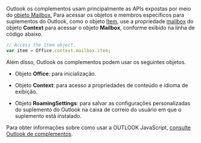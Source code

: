 Outlook os complementos usam principalmente as APIs expostas por meio do [objeto Mailbox.](/javascript/api/outlook/office.mailbox) Para acessar os objetos e membros específicos para suplementos do Outlook, como o objeto [Item](../reference/objectmodel/preview-requirement-set/office.context.mailbox.item.md), use a propriedade [mailbox](../reference/objectmodel/preview-requirement-set/office.context.mailbox.md) do objeto **Context** para acessar o objeto **Mailbox**, conforme exibido na linha de código abaixo.

```js
// Access the Item object.
var item = Office.context.mailbox.item;

```

Além disso, Outlook os complementos podem usar os seguintes objetos.

-  Objeto **Office**: para inicialização.

-  Objeto **Context**: para acesso a propriedades de conteúdo e idioma de exibição.

-  Objeto **RoamingSettings**: para salvar as configurações personalizadas do suplemento do Outlook na caixa de correio do usuário em que o suplemento está instalado.

Para obter informações sobre como usar a OUTLOOK JavaScript, [consulte Outlook de complementos](../outlook/outlook-add-ins-overview.md).